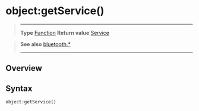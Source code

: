 # object:getService()

> --------------------- ------------------------------------------------------------------------------------------
> __Type__              [Function](https://docs.coronalabs.com/api/type/Function.html)
> __Return value__      [Service](/plugin/bluetooth/type/Service/index.md)


> __See also__          [bluetooth.*](/plugin/bluetooth.md)
> --------------------- ------------------------------------------------------------------------------------------

## Overview

## Syntax

	object:getService()
